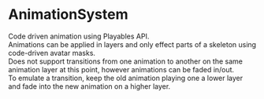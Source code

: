# AnimationSystem
Code driven animation using Playables API.\
Animations can be applied in layers and only effect parts of a skeleton using code-driven avatar masks.\
Does not support transitions from one animation to another on the same animation layer at this point, however animations can be faded in/out.\
To emulate a transition, keep the old animation playing one a lower layer and fade into the new animation on a higher layer.
